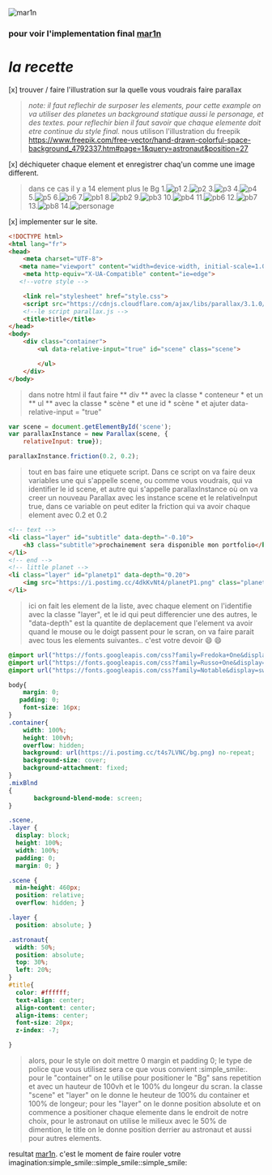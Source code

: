 [mar1n]: www.mar1n.com
![mar1n](https://i.postimg.cc/X7S6L6G1/parallax.gif)

### **pour voir l'implementation final [mar1n]**

# *la recette*
[x] trouver / faire l'illustration sur la quelle vous voudrais faire parallax
> *note: il faut reflechir de surposer les elements, pour cette example on va utiliser des planetes un background statique aussi le personage, et des textes. pour reflechir bien il faut savoir que chaque elemente doit etre continue du style final.* nous utilison l'illustration du freepik https://www.freepik.com/free-vector/hand-drawn-colorful-space-background_4792337.htm#page=1&query=astronaut&position=27

[x] déchiqueter chaque element et enregistrer chaq'un comme une image different.
>dans ce cas il y a 14 element plus le Bg
>1.![p1](https://i.postimg.cc/4dkKvNt4/planetP1.png) 2.![p2](https://i.postimg.cc/SKz2zznt/planetP2.png) 3.![p3](https://i.postimg.cc/4NB9CGCw/planetP3.png) 4.![p4](https://i.postimg.cc/hjTdN7g7/planetP4.png) 5.![p5](https://i.postimg.cc/j2y46FCm/planetP5.png) 6.![p6](https://i.postimg.cc/wvZwQN2y/planetP6.png) 7.![pb1](https://i.postimg.cc/Px26pcp4/planteB1.png) 8.![pb2](https://i.postimg.cc/1X3jvPh2/planteB2.png) 9.![pb3](https://i.postimg.cc/3w2VRnFS/planteB3.png) 10.![pb4](https://i.postimg.cc/KvY6N7mj/planteB4.png) 11.![pb6](https://i.postimg.cc/jScJbrGZ/planteB6.png) 12.![pb7](https://i.postimg.cc/qv4CS7ZN/planteB7.png) 13.![pb8](https://i.postimg.cc/3Nkkj4Rq/planteB8.png) 14.![personage](https://i.postimg.cc/8cc6yXyt/astronaut.png)

[x] implementer sur le site.
```html
<!DOCTYPE html>
<html lang="fr">
<head>
    <meta charset="UTF-8">
   <meta name="viewport" content="width=device-width, initial-scale=1.0">
    <meta http-equiv="X-UA-Compatible" content="ie=edge">
   <!--votre style -->

    <link rel="stylesheet" href="style.css">
    <script src="https://cdnjs.cloudflare.com/ajax/libs/parallax/3.1.0/parallax.min.js"></script>
    <!--le script parallax.js -->
    <title>title</title>
</head>
<body>
    <div class="container">
        <ul data-relative-input="true" id="scene" class="scene">

        </ul>
    </div>
</body>
```
>dans notre html il faut faire ** div ** avec la classe * conteneur * et un ** ul ** avec la classe * scène * et une id * scène * et ajuter data-relative-input = "true"
```javascript
var scene = document.getElementById('scene');
var parallaxInstance = new Parallax(scene, {
    relativeInput: true});

parallaxInstance.friction(0.2, 0.2);
```
>tout en bas faire une etiquete script. Dans ce script on va  faire deux variables une qui s'appelle scene, ou comme vous voudrais, qui va identifier le id scene, et autre qui s'appelle parallaxInstance où on va creer un nouveau Parallax avec les instance scene et le relativeInput true, dans ce variable on peut editer la friction qui va avoir chaque element avec 0.2 et 0.2
```html
<!-- text -->
<li class="layer" id="subtitle" data-depth="-0.10">
    <h3 class="subtitle">prochainement sera disponible mon portfolio</h3>
</li>
<!-- end -->
<!-- little planet -->
<li class="layer" id="planetp1" data-depth="0.20">
    <img src="https://i.postimg.cc/4dkKvNt4/planetP1.png" class="planetp1" alt="" srcset="">
</li>
```
>ici on fait les element de la liste, avec chaque element on l'identifie avec la classe "layer", et le id qui peut differencier une des autres, le "data-depth" est la quantite de deplacement que l'element va avoir quand le mouse ou le doigt passent pour le scran, on va faire parait avec tous les elements suivantes.. c'est votre devoir :smile: :smile:
```css
@import url("https://fonts.googleapis.com/css?family=Fredoka+One&display=swap" );
@import url("https://fonts.googleapis.com/css?family=Russo+One&display=swap" );
@import url("https://fonts.googleapis.com/css?family=Notable&display=swap");

body{
    margin: 0;
   padding: 0;
    font-size: 16px;
}
.container{
    width: 100%;
    height: 100vh;
    overflow: hidden;
    background: url(https://i.postimg.cc/t4s7LVNC/bg.png) no-repeat;
    background-size: cover;
    background-attachment: fixed;
}
.mixBlnd
{
       background-blend-mode: screen;
}

.scene,
.layer {
  display: block;
  height: 100%;
  width: 100%;
  padding: 0;
  margin: 0; }

.scene {
  min-height: 460px;
  position: relative;
  overflow: hidden; }

.layer {
  position: absolute; }

.astronaut{
  width: 50%;
  position: absolute;
  top: 30%;
  left: 20%;
}
#title{
  color: #ffffff;
  text-align: center;
  align-content: center;
  align-items: center;
  font-size: 20px;
  z-index: -7;

}
```
>alors, pour le style on doit mettre 0 margin et padding 0; le type de police que vous utilisez sera ce que vous convient :simple_smile:. pour le "container" on le utilise pour positioner le "Bg" sans repetition et avec un hauteur de 100vh et le 100% du longeur du scran. la classe "scene" et "layer" on le donne le heuteur de 100% du container et 100% de longeur; pour les "layer" on le donne position absolute et on commence a positioner chaque elemente dans le endroit de notre choix, pour le astronaut on utilise le milieux avec le 50% de dimention, le title on le donne position derrier au astronaut et aussi pour  autres elements.

resultat [mar1n]. c'est le moment de faire rouler votre imagination:simple_smile::simple_smile::simple_smile:
